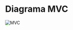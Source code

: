 # Diagrama MVC

![MVC](https://github.com/New-Tomorrow/Bertoti/assets/89146258/9ae88010-2e26-445e-89de-0beadb939e78)
